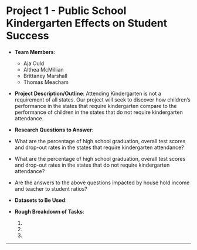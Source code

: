 # Project 1 - Public School Kindergarten Effects on Student Success

* **Team Members**:
    - Aja Ould
    - Althea McMillian
    - Brittaney Marshall
    - Thomas Meacham
    

* **Project Description/Outline**: Attending Kindergarten is not a requirement of all states.  Our project will seek to discover how children’s performance in the states that require kindergarten compare to the performance of children in the states that do not require kindergarten attendance.

* **Research Questions to Answer**: 
- What are the percentage of high school graduation, overall test scores and drop-out rates in the states that require kindergarten attendance?

- What are the percentage of high school graduation, overall test scores and drop-out rates in the states that do not require kindergarten attendance?

- Are the answers to the above questions impacted by house hold income and teacher to student ratios?

* **Datasets to Be Used**: 

* **Rough Breakdown of Tasks**:

  1. 

  2. 

  3.
- - -
